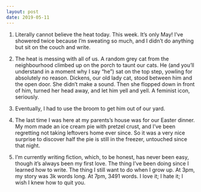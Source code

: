 ```yaml
---
layout: post
date: 2019-05-11
---
```


1. Literally cannot believe the heat today. This week. It’s only May! I’ve showered twice because I’m sweating so much, and I didn’t do anything but sit on the couch and write.  

2. The heat is messing with all of us. A random grey cat from the neighbourhood climbed up on the porch to taunt our cats. He (and you’ll understand in a moment why I say “he”) sat on the top step, yowling for absolutely no reason. Dickens, our old lady cat, stood between him and the open door. She didn’t make a sound. Then she flopped down in front of him, turned her head away, and let him yell and yell. A feminist icon, seriously.  

3. Eventually, I had to use the broom to get him out of our yard.  

4. The last time I was here at my parents’s house was for our Easter dinner. My mom made an ice cream pie with pretzel crust, and I’ve been regretting not taking leftovers home ever since. So it was a very nice surprise to discover half the pie is still in the freezer, untouched since that night.  

5. I’m currently writing fiction, which, to be honest, has never been easy, though it’s always been my first love. The thing I’ve been doing since I learned how to write. The thing I still want to do when I grow up. At 3pm, my story was 3k words long. At 7pm, 3491 words. I love it; I hate it; I wish I knew how to quit you.

